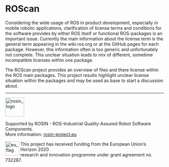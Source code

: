 # ROScan
Considering the wide usage of ROS in product development, especially in mobile robotic applications, clarification of license terms and conditions for the software provides by either ROS itself or functional ROS-packages is an important issue. Currently the main information about the license term is the general term appearing in the wiki.ros.org or at the GitHub pages for each package. However, this information often is too generic and unfortunately not complete. This unclear situation leads to mix of different, sometime incompatible licenses within one package. 

The ROScan project provides an overview of files and there license within the ROS main packages. This project results highlight unclear license situation within the packages and may be used as base to start a discussion about. 



***
<!-- 
    ROSIN acknowledgement from the ROSIN press kit
    @ https://github.com/rosin-project/press_kit
-->

<a href="http://rosin-project.eu">
  <img src="http://rosin-project.eu/wp-content/uploads/rosin_ack_logo_wide.png" 
       alt="rosin_logo" height="60" >
</a>

Supported by ROSIN - ROS-Industrial Quality-Assured Robot Software Components.  
More information: <a href="http://rosin-project.eu">rosin-project.eu</a>

<img src="http://rosin-project.eu/wp-content/uploads/rosin_eu_flag.jpg" 
     alt="eu_flag" height="45" align="left" >  

This project has received funding from the European Union’s Horizon 2020  
research and innovation programme under grant agreement no. 732287. 
